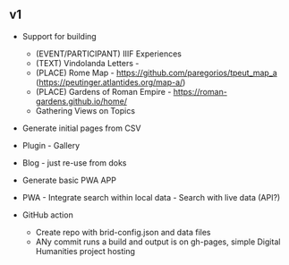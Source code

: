 

## v1

  - Support for building
    - (EVENT/PARTICIPANT) IIIF Experiences 
	- (TEXT) Vindolanda Letters - 
	- (PLACE) Rome Map - https://github.com/paregorios/tpeut_map_a (https://peutinger.atlantides.org/map-a/)
	- (PLACE) Gardens of Roman Empire - https://roman-gardens.github.io/home/
	- Gathering Views on Topics

  - Generate initial pages from CSV

  - Plugin - Gallery

  - Blog - just re-use from doks

  - Generate basic PWA APP
  - PWA - Integrate search within local data
        - Search with live data (API?)

  - GitHub action

     - Create repo with brid-config.json and data files
	 - ANy commit runs a build and output is on gh-pages, simple Digital Humanities project hosting



